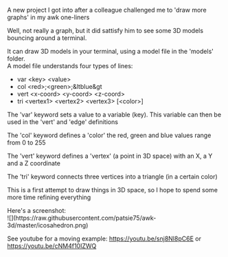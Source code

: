 A new project I got into after a colleague challenged me to 'draw more graphs' in my awk one-liners<br>
<p>
Well, not really a graph, but it did sattisfy him to see some 3D models bouncing around a terminal.
<p>
It can draw 3D models in your terminal, using a model file in the 'models' folder.<br>
A model file understands four types of lines:<br>

- var &lt;key&gt; &lt;value&gt;
- col &lt;red&gt;;&lt;green&gt;;&ltblue&gt
- vert &lt;x-coord&gt; &lt;y-coord&gt; &lt;z-coord&gt;
- tri &lt;vertex1&gt; &lt;vertex2&gt; &lt;vertex3&gt; [&lt;color&gt;]

The 'var' keyword sets a value to a variable (key). This variable can then be used in the 'vert' and 'edge' definitions<br>
<p>
The 'col' keyword defines a 'color' the red, green and blue values range from 0 to 255<br>
<p>
The 'vert' keyword defines a 'vertex' (a point in 3D space) with an X, a Y and a Z coordinate<br>
<p>
The 'tri' keyword connects three vertices into a triangle (in a certain color)<br>
<p>
This is a first attempt to draw things in 3D space, so I hope to spend some more time refining everything<br>
<p>
Here's a screenshot:<br>
![](https://raw.githubusercontent.com/patsie75/awk-3d/master/icosahedron.png)

See youtube for a moving example: https://youtu.be/snj8Nl8pC6E or https://youtu.be/cNM4f10IZWQ
